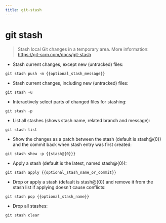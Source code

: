 ```yaml
---
title: git-stash
---
```

# git stash

> Stash local Git changes in a temporary area.
> More information: <https://git-scm.com/docs/git-stash>.

- Stash current changes, except new (untracked) files:

`git stash push -m {{optional_stash_message}}`

- Stash current changes, including new (untracked) files:

`git stash -u`

- Interactively select parts of changed files for stashing:

`git stash -p`

- List all stashes (shows stash name, related branch and message):

`git stash list`

- Show the changes as a patch between the stash (default is stash@{0}) and the commit back when stash entry was first created:

`git stash show -p {{stash@{0}}}`

- Apply a stash (default is the latest, named stash@{0}):

`git stash apply {{optional_stash_name_or_commit}}`

- Drop or apply a stash (default is stash@{0}) and remove it from the stash list if applying doesn't cause conflicts:

`git stash pop {{optional_stash_name}}`

- Drop all stashes:

`git stash clear`
